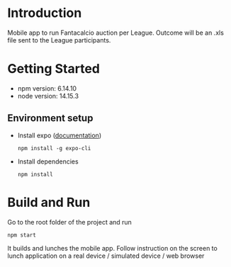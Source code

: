 # Introduction 
Mobile app to run Fantacalcio auction per League. Outcome will be an .xls file sent to the League participants.

# Getting Started
* npm version: 6.14.10
* node version: 14.15.3

## Environment setup
* Install expo ([documentation](https://reactnative.dev/docs/environment-setup))

  ```npm install -g expo-cli```

* Install dependencies

  ```npm install```

# Build and Run
Go to the root folder of the project and run

```npm start```

It builds and lunches the mobile app. Follow instruction on the screen to lunch application on a real device / simulated device / web browser
